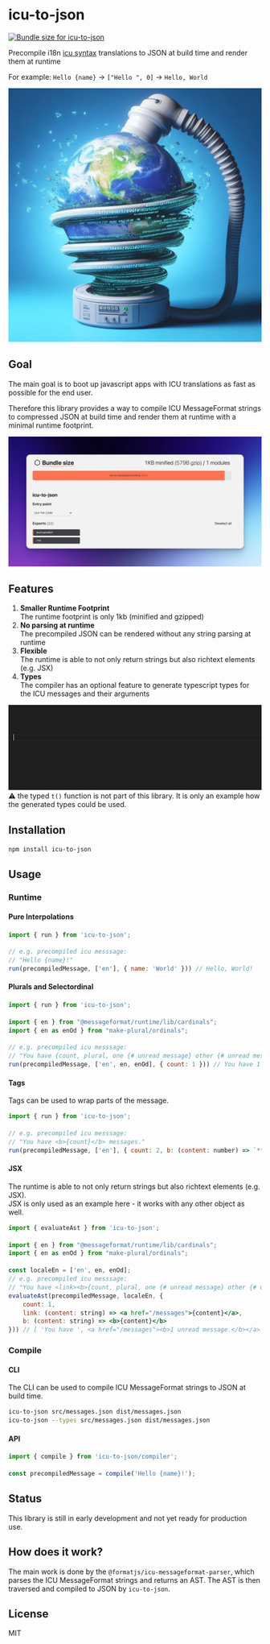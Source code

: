 # icu-to-json

<a href="https://pkg-size.dev/icu-to-json"><img src="https://pkg-size.dev/badge/bundle/1039" title="Bundle size for icu-to-json"></a>

Precompile i18n [icu syntax](https://formatjs.io/docs/core-concepts/icu-syntax) translations to JSON at build time and render them at runtime

For example: `Hello {name}` → `["Hello ", 0]` → `Hello, World`

![icu-to-json logo](https://raw.githubusercontent.com/jantimon/icu-to-json/main/docs/logo.jpg)

## Goal

The main goal is to boot up javascript apps with ICU translations as fast as possible for the end user.

Therefore this library provides a way to compile ICU MessageFormat strings to compressed JSON at build time and render them at runtime with a minimal runtime footprint.

[![size of icu-to-json](https://raw.githubusercontent.com/jantimon/icu-to-json/main/docs/size.png)](https://pkg-size.dev/icu-to-json)

## Features

1. **Smaller Runtime Footprint**  
 The runtime footprint is only 1kb (minified and gzipped)
2. **No parsing at runtime**  
 The precompiled JSON can be rendered without any string parsing at runtime
3. **Flexible**  
 The runtime is able to not only return strings but also richtext elements (e.g. JSX)
4. **Types**  
 The compiler has an optional feature to generate typescript types for the ICU messages and their arguments


[![animation showing type autocomplete](https://raw.githubusercontent.com/jantimon/icu-to-json/main/docs/types.gif)](https://github.com/jantimon/icu-to-json/blob/main/src/__tests__/__snapshots__/cli.test.messages.ts)  
⚠️ the typed `t()` function is not part of this library. It is only an example how the generated types could be used.

## Installation

```sh
npm install icu-to-json
```

## Usage

### Runtime

#### Pure Interpolations

```js
import { run } from 'icu-to-json';

// e.g. precompiled icu messsage:
// "Hello {name}!"
run(precompiledMessage, ['en'], { name: 'World' })) // Hello, World!
```

#### Plurals and Selectordinal

```js
import { run } from 'icu-to-json';

import { en } from "@messageformat/runtime/lib/cardinals";
import { en as enOd } from "make-plural/ordinals";

// e.g. precompiled icu messsage:
// "You have {count, plural, one {# unread message} other {# unread messages}}."
run(precompiledMessage, ['en', en, enOd], { count: 1 })) // You have 1 unread message.
```

#### Tags

Tags can be used to wrap parts of the message. 

```js
import { run } from 'icu-to-json';

// e.g. precompiled icu messsage:
// "You have <b>{count}</b> messages."
run(precompiledMessage, ['en'], { count: 2, b: (content: number) => `**${number}**`})) // You have **2** messages.
```

#### JSX

The runtime is able to not only return strings but also richtext elements (e.g. JSX).  
JSX is only used as an example here - it works with any other object as well.

```jsx
import { evaluateAst } from 'icu-to-json';

import { en } from "@messageformat/runtime/lib/cardinals";
import { en as enOd } from "make-plural/ordinals";

const localeEn = ['en', en, enOd];
// e.g. precompiled icu messsage:
// "You have <link><b>{count, plural, one {# unread message} other {# unread messages}}.</b></link>"
evaluateAst(precompiledMessage, localeEn, { 
    count: 1, 
    link: (content: string) => <a href="/messages">{content}</a>,
    b: (content: string) => <b>{content}</b>
})) // [ 'You have ', <a href="/messages"><b>1 unread message.</b></a> ]
```

### Compile

#### CLI

The CLI can be used to compile ICU MessageFormat strings to JSON at build time.

```sh
icu-to-json src/messages.json dist/messages.json
icu-to-json --types src/messages.json dist/messages.json
```

#### API

```js
import { compile } from 'icu-to-json/compiler';

const precompiledMessage = compile('Hello {name}!');
```

## Status

This library is still in early development and not yet ready for production use.

## How does it work?

The main work is done by the `@formatjs/icu-messageformat-parser`, which parses the ICU MessageFormat strings and returns an AST.
The AST is then traversed and compiled to JSON by `icu-to-json`.

## License

MIT